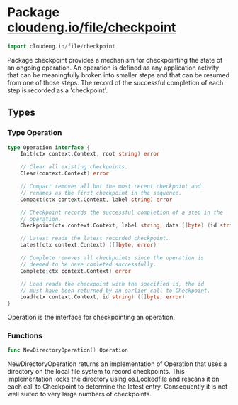 # Package [cloudeng.io/file/checkpoint](https://pkg.go.dev/cloudeng.io/file/checkpoint?tab=doc)

```go
import cloudeng.io/file/checkpoint
```

Package checkpoint provides a mechanism for checkpointing the state of an
ongoing operation. An operation is defined as any application activity that
can be meaningfully broken into smaller steps and that can be resumed from
one of those steps. The record of the successful completion of each step is
recorded as a 'checkpoint'.

## Types
### Type Operation
```go
type Operation interface {
	Init(ctx context.Context, root string) error

	// Clear all existing checkpoints.
	Clear(context.Context) error

	// Compact removes all but the most recent checkpoint and
	// renames as the first checkpoint in the sequence.
	Compact(ctx context.Context, label string) error

	// Checkpoint records the successful completion of a step in the
	// operation.
	Checkpoint(ctx context.Context, label string, data []byte) (id string, err error)

	// Latest reads the latest recorded checkpoint.
	Latest(ctx context.Context) ([]byte, error)

	// Complete removes all checkpoints since the operation is
	// deemed to be have comleted successfully.
	Complete(ctx context.Context) error

	// Load reads the checkpoint with the specified id, the id
	// must have been returned by an earlier call to Checkpoint.
	Load(ctx context.Context, id string) ([]byte, error)
}
```
Operation is the interface for checkpointing an operation.

### Functions

```go
func NewDirectoryOperation() Operation
```
NewDirectoryOperation returns an implementation of Operation that
uses a directory on the local file system to record checkpoints. This
implementation locks the directory using os.Lockedfile and rescans it on
each call to Checkpoint to determine the latest entry. Consequently it is
not well suited to very large numbers of checkpoints.








